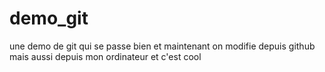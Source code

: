 # demo_git
une demo de git qui se passe bien
et maintenant on modifie depuis github
mais aussi depuis mon ordinateur et c'est cool

